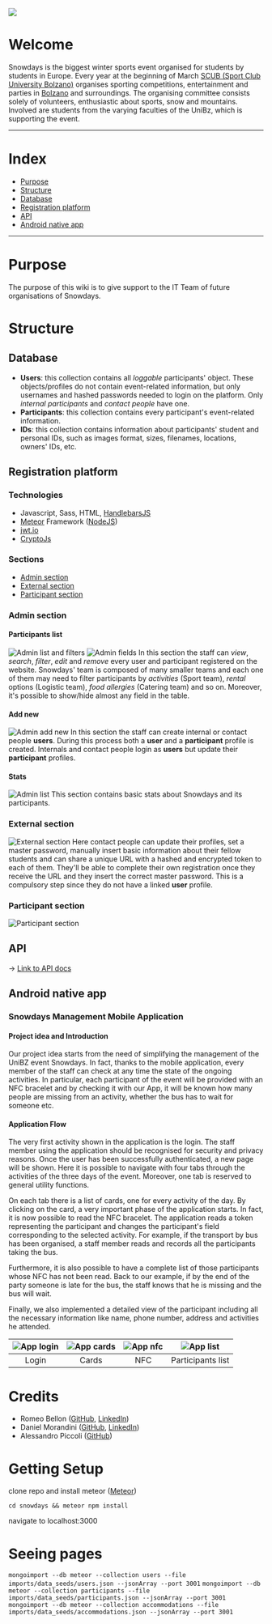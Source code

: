 ![](https://www.snowdays.it/public/header.jpg?static=true)

# Welcome
Snowdays is the biggest winter sports event organised for students by students in Europe.
Every year at the beginning of March [SCUB (Sport Club University Bolzano)](http://scub.unibz.it/) organises sporting competitions, entertainment and parties in [Bolzano](https://www.google.it/maps/place/39100+Bolzano,+Province+of+Bolzano+-+South+Tyrol/@46.4892366,11.3471577,13z/data=!3m1!4b1!4m5!3m4!1s0x47829c2b419e7049:0x652b694f348b432a!8m2!3d46.4982953!4d11.3547582?hl=en) and surroundings. The organising committee consists solely of volunteers, enthusiastic about sports, snow and mountains. Involved are students from the varying faculties of the UniBz, which is supporting the event.

---
# Index
- [Purpose](#purpose)
- [Structure](#structure)
 - [Database](#database)
 - [Registration platform](#registration-platform)
 - [API](#api)
 - [Android native app](#android-native-app)

---

# Purpose
The purpose of this wiki is to give support to the IT Team of future organisations of Snowdays.

# Structure
## Database
- **Users**: this collection contains all *loggable* participants' object. These objects/profiles do not contain event-related information, but only usernames and hashed passwords needed to login on the platform. Only *internal participants* and *contact people* have one.
- **Participants**: this collection contains every participant's event-related information.
- **IDs**: this collection contains information about participants' student and personal IDs, such as images format, sizes, filenames, locations, owners' IDs, etc.

## Registration platform
### Technologies
- Javascript, Sass, HTML, [HandlebarsJS](http://handlebarsjs.com/)
- [Meteor](https://www.meteor.com) Framework ([NodeJS](https://nodejs.org/en/))
- [jwt.io](https://jwt.io/)
- [CryptoJs](https://jwt.io/)

### Sections
- [Admin section](#admin-section)
- [External section](#external-section)
- [Participant section](#participant-section)

### Admin section
#### Participants list
![Admin list and filters](https://www.snowdays.it/public/screenshots/admin.list1.png?static=true)
![Admin fields](https://www.snowdays.it/public/screenshots/admin.list2.png?static=true)
In this section the staff can _view_, _search_, _filter_, _edit_ and _remove_ every user and participant registered on the website. Snowdays' team is composed of many smaller teams and each one of them may need to filter participants by _activities_ (Sport team), _rental_ options (Logistic team), _food allergies_ (Catering team) and so on. Moreover, it's possible to show/hide almost any field in the table.

#### Add new
![Admin add new](https://www.snowdays.it/public/screenshots/admin.addnew.png?static=true)
In this section the staff can create internal or contact people **users**. During this process both a **user** and a **participant** profile is created. Internals and contact people login as **users** but update their **participant** profiles.

#### Stats
![Admin list](https://www.snowdays.it/public/screenshots/admin.stats.png?static=true)
This section contains basic stats about Snowdays and its participants.

### External section
![External section](https://www.snowdays.it/public/screenshots/external.png?static=true)
Here contact people can update their profiles, set a master password, manually insert basic information about their fellow students and can share a unique URL with a hashed and encrypted token to each of them. They'll be able to complete their own registration once they receive the URL and they insert the correct master password. This is a compulsory step since they do not have a linked **user** profile.

### Participant section
![Participant section](https://www.snowdays.it/public/screenshots/participant.png?static=true)

## API
-> [Link to API docs](https://www.snowdays.it/docs)

## Android native app
### Snowdays Management Mobile Application

#### Project idea and Introduction

Our project idea starts from the need of simplifying the management of the UniBZ event Snowdays.
In fact, thanks to the mobile application, every member of the staff can check at any time the state of the ongoing activities. In particular, each participant of the event will be provided with an NFC bracelet and by checking it with our App, it will be known how many people are missing from an activity, whether the bus has to wait for someone etc.

#### Application Flow

The very first activity shown in the application is the login. The staff member using the application should be recognised for security and privacy reasons. Once the user has been successfully authenticated, a new page will be shown. Here it is possible to navigate with four tabs through the activities of the three days of the event. Moreover, one tab is reserved to general utility functions. 

On each tab there is a list of cards, one for every activity of the day. By clicking on the card, a very important phase of the application starts. In fact, it is now possible to read the NFC bracelet. The application reads a token representing the participant and changes the participant's field corresponding to the selected activity. For example, if the transport by bus has been organised, a staff member reads and records all the participants taking the bus. 

Furthermore, it is also possible to have a complete list of those participants whose NFC has not been read. Back to our example, if by the end of the party someone is late for the bus, the staff knows that he is missing and the bus will wait.

Finally, we also implemented a detailed view of the participant including all the necessary information like name, phone number, address and activities he attended. 

![App login](https://www.snowdays.it/public/screenshots/app-login.png?static=true) | ![App cards](https://www.snowdays.it/public/screenshots/app-cards.png?static=true) | ![App nfc](https://www.snowdays.it/public/screenshots/app-nfc.png?static=true) | ![App list](https://www.snowdays.it/public/screenshots/app-list.png?static=true) |
|:---:|:---:|:---:|:---:|
| Login | Cards | NFC | Participants list |


# Credits
- Romeo Bellon ([GitHub](https://github.com/mryraghi), [LinkedIn](https://www.linkedin.com/in/romeobellon/))
- Daniel Morandini ([GitHub](https://github.com/danielmorandini), [LinkedIn](https://www.linkedin.com/in/daniel-morandini-224a3586/))
- Alessandro Piccoli ([GitHub](https://github.com/alpicco))

# Getting Setup

clone repo and install meteor  ([Meteor](https://www.meteor.com/install))

`cd snowdays && meteor npm install`

navigate to localhost:3000

# Seeing pages

`mongoimport --db meteor --collection users --file imports/data_seeds/users.json --jsonArray --port 3001`
`mongoimport --db meteor --collection participants --file imports/data_seeds/participants.json --jsonArray --port 3001`
`mongoimport --db meteor --collection accommodations --file imports/data_seeds/accommodations.json --jsonArray --port 3001`

